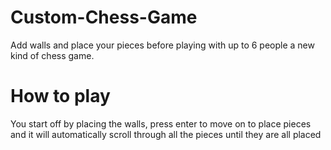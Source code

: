 # Custom-Chess-Game
Add walls and place your pieces before playing with up to 6 people a new kind of chess game.


# How to play

You start off by placing the walls, press enter to move on to place pieces and it will automatically scroll through all the pieces until they are all placed
